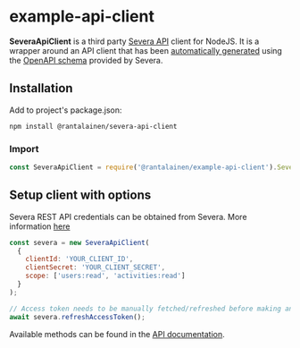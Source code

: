 # example-api-client

**SeveraApiClient** is a third party [Severa API](https://api.severa.visma.com/psapublicrest/doc/index.html#/) client for NodeJS. It is a wrapper around an API client that has been [automatically generated](https://www.npmjs.com/package/swagger-typescript-api) using the [OpenAPI schema](https://example.com/openapi.json) provided by Severa.

## Installation

Add to project's package.json:

```
npm install @rantalainen/severa-api-client
```

### Import

```javascript
const SeveraApiClient = require('@rantalainen/example-api-client').SeveraApiClient;
```

## Setup client with options

Severa REST API credentials can be obtained from Severa. More information [here](https://support.severa.com/en/support/solutions/articles/77000546834-how-to-get-started-with-rest-api)

```javascript
const severa = new SeveraApiClient(
  {
    clientId: 'YOUR_CLIENT_ID',
    clientSecret: 'YOUR_CLIENT_SECRET',
    scope: ['users:read', 'activities:read']
  }
);

// Access token needs to be manually fetched/refreshed before making any scoped requests.
await severa.refreshAccessToken();
```

Available methods can be found in the [API documentation](https://api.severa.visma.com/psapublicrest/doc/index.html#/).
